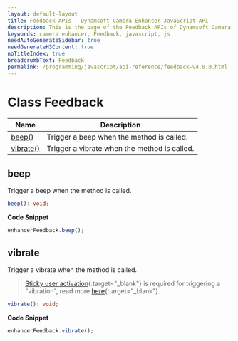 ```yaml
---
layout: default-layout
title: Feedback APIs - Dynamsoft Camera Enhancer JavaScript API
description: This is the page of the Feedback APIs of Dynamsoft Camera Enhancer JavaScript SDK.
keywords: camera enhancer, Feedback, javascript, js
needAutoGenerateSidebar: true
needGenerateH3Content: true
noTitleIndex: true
breadcrumbText: Feedback
permalink: /programming/javascript/api-reference/feedback-v4.0.0.html
---
```


# Class Feedback

| Name             | Description                                  |
| --------------------- | -------------------------------------------- |
| [beep()](#beep)       | Trigger a beep when the method is called.    |
| [vibrate()](#vibrate) | Trigger a vibrate when the method is called. |

## beep

Trigger a beep when the method is called.

```typescript
beep(): void;
```

**Code Snippet**

```javascript
enhancerFeedback.beep();
```

## vibrate

Trigger a vibrate when the method is called.

> [Sticky user activation](https://developer.mozilla.org/en-US/docs/Web/Security/User_activation){:target="_blank"} is required for triggering a "vibration", read more [here](https://developer.mozilla.org/en-US/docs/Web/API/Navigator/vibrate#security){:target="_blank"}.

```typescript
vibrate(): void;
```

**Code Snippet**

```javascript
enhancerFeedback.vibrate();
```
